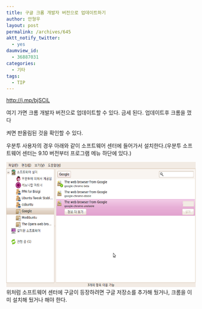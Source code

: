 ```yaml
---
title: 구글 크롬 개발자 버전으로 업데이트하기
author: 안형우
layout: post
permalink: /archives/645
aktt_notify_twitter:
  - yes
daumview_id:
  - 36887031
categories:
  - 기타
tags:
  - TIP
---
```

<a class="tweet-url web" rel="nofollow" href="http://j.mp/bjSCiL" target="_blank">http://j.mp/bjSCiL</a>

여기 가면 크롬 개발자 버전으로 업데이트할 수 있다. 금세 된다. 업데이트후 크롬을 껐다

켜면 판올림된 것을 확인할 수 있다. 

우분투 사용자의 경우 아래와 같이 소프트웨어 센터에 들어가서 설치한다.(우분투 소프트웨어 센터는 9.10 버전부터 프로그램 메뉴 하단에 있다.)

<img class="aligncenter" src="/uploads/legacy/old-images/1/cfile25.uf.140BBA494D4BC94C3523D1.png" alt="" width="580" height="333" />위처럼 소프트웨어 센터에 구글이 등장하려면 구글 저장소를 추가해 뒀거나, 크롬을 이미 설치해 뒀거나 해야 한다.
